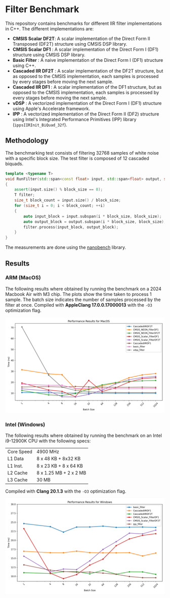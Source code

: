 # Filter Benchmark

This repository contains benchmarks for different IIR filter implementations in C++.
The different implementations are:
- **CMSIS Scalar DF2T**: A scalar implementation of the Direct Form II Transposed (DF2T) structure using CMSIS DSP library.
- **CMSIS Scalar DF1** : A scalar implementation of the Direct Form I (DF1) structure using CMSIS DSP library.
- **Basic Filter** : A naive implementation of the Direct Form I (DF1) structure using C++.
- **Cascaded IIR DF2T** : A scalar implementation of the DF2T structure, but as opposed to the CMSIS implementation, each samples is processed by every stages before moving the next sample.
- **Cascaded IIR DF1** : A scalar implementation of the DF1 structure, but as opposed to the CMSIS implementation, each samples is processed by every stages before moving the next sample.
- **vDSP** : A vectorized implementation of the Direct Form I (DF1) structure using Apple's Accelerate framework.
- **IPP** : A vectorized implementation of the Direct Form II (DF2) structure using Intel's Integrated Performance Primitives (IPP) library (`ippsIIRInit_BiQuad_32f`).

## Methodology

The benchmarking test consists of filtering 32768 samples of white noise with a specific block size. The test filter is composed of 12 cascaded biquads.
```cpp
template <typename T>
void RunFilter(std::span<const float> input, std::span<float> output, size_t block_size)
{
    assert(input.size() % block_size == 0);
    T filter;
    size_t block_count = input.size() / block_size;
    for (size_t i = 0; i < block_count; ++i)
    {
        auto input_block = input.subspan(i * block_size, block_size);
        auto output_block = output.subspan(i * block_size, block_size);
        filter.process(input_block, output_block);
    }
}
```

The measurements are done using the [nanobench](https://nanobench.ankerl.com/) library.

## Results

### ARM (MacOS)

The following results where obtained by running the benchmark on a 2024 Macbook Air with M3 chip. The plots show the time taken to process 1 sample. The batch size indicates the number of samples processed by the filter at once. Compiled with **AppleClang 17.0.0.17000013** with the `-O3` optimization flag.


![Benchmark Results](results/perf_results_darwin.png)

### Intel (Windows)

The following results where obtained by running the benchmark on an Intel i9-12900K CPU with the following specs:

|         |        |
|:-----------|:-----------|
| Core Speed | 4900 MHz |
| L1 Data | 8 x 48 KB + 8x32 KB|
| L1 Inst. | 8 x 23 KB + 8 x 64 KB|
| L2 Cache | 8 x 1.25 MB + 2 x 2 MB |
| L3 Cache | 30 MB |

Compiled with **Clang 20.1.3** with the `-O3` optimization flag.

![Benchmark Results](results/perf_results_win32.png)
